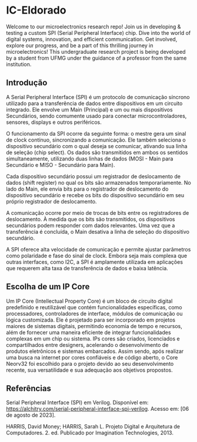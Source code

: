 # IC-Eldorado
Welcome to our microelectronics research repo! Join us in developing &amp; testing a custom SPI (Serial Peripheral Interface) chip. Dive into the world of digital systems, innovation, and efficient communication. Get involved, explore our progress, and be a part of this thrilling journey in microelectronics! This undergraduate research project is being developed by a student from UFMG under the guidance of a professor from the same institution.

## Introdução
A Serial Peripheral Interface (SPI) é um protocolo de comunicação síncrono utilizado para a transferência de dados entre dispositivos em um circuito integrado. Ele envolve um Main (Principal) e um ou mais dispositivos Secundários, sendo comumente usado para conectar microcontroladores, sensores, displays e outros periféricos.

O funcionamento da SPI ocorre da seguinte forma: o mestre gera um sinal de clock contínuo, sincronizando a comunicação. Ele também seleciona o dispositivo secundário com o qual deseja se comunicar, ativando sua linha de seleção (chip select). Os dados são transmitidos em ambos os sentidos simultaneamente, utilizando duas linhas de dados (MOSI - Main para Secundário e MISO - Secundário para Main).

Cada dispositivo secundário possui um registrador de deslocamento de dados (shift register) no qual os bits são armazenados temporariamente. No lado do Main, ele envia bits para o registrador de deslocamento do dispositivo secundário e recebe os bits do dispositivo secundário em seu próprio registrador de deslocamento.

A comunicação ocorre por meio de trocas de bits entre os registradores de deslocamento. À medida que os bits são transmitidos, os dispositivos secundários podem responder com dados relevantes. Uma vez que a transferência é concluída, o Main desativa a linha de seleção do dispositivo secundário.

A SPI oferece alta velocidade de comunicação e permite ajustar parâmetros como polaridade e fase do sinal de clock. Embora seja mais complexa que outras interfaces, como I2C, a SPI é amplamente utilizada em aplicações que requerem alta taxa de transferência de dados e baixa latência.

## Escolha de um IP Core
Um IP Core (Intellectual Property Core) é um bloco de circuito digital predefinido e reutilizável que contém funcionalidades específicas, como processadores, controladores de interface, módulos de comunicação ou lógica customizada. Ele é projetado para ser incorporado em projetos maiores de sistemas digitais, permitindo economia de tempo e recursos, além de fornecer uma maneira eficiente de integrar funcionalidades complexas em um chip ou sistema. IPs cores são criados, licenciados e compartilhados entre designers, acelerando o desenvolvimento de produtos eletrônicos e sistemas embarcados.
Assim sendo, após realizar uma busca na internet por cores confiáveis e de código aberto, o Core Neorv32 foi escolhido para o projeto devido ao seu desenvolvimento recente, sua versatilidade e sua adequação aos objetivos propostos.

## Referências
Serial Peripheral Interface (SPI) em Verilog. Disponível em: https://alchitry.com/serial-peripheral-interface-spi-verilog. Acesso em: [06 de agosto de 2023].

HARRIS, David Money; HARRIS, Sarah L. Projeto Digital e Arquitetura de Computadores. 2. ed. Publicado por Imagination Technologies, 2013.
